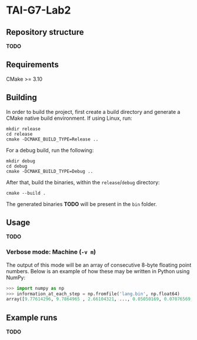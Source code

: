 # TAI-G7-Lab2

## Repository structure

**TODO**

## Requirements
CMake >= 3.10

## Building

In order to build the project, first create a build directory and generate a CMake native build environment. If using Linux, run:

```
mkdir release
cd release
cmake -DCMAKE_BUILD_TYPE=Release ..
```

For a debug build, run the following:

```
mkdir debug
cd debug
cmake -DCMAKE_BUILD_TYPE=Debug ..
```

After that, build the binaries, within the `release`/`debug` directory:

```
cmake --build .
```

The generated binaries **TODO** will be present in the `bin` folder.

## Usage

**TODO**

### Verbose mode: Machine (`-v m`)

The output of this mode will be an array of consecutive 8-byte floating point numbers.
Below is an example of how these may be written in Python using NumPy:

```python
>>> import numpy as np
>>> information_at_each_step = np.fromfile('lang.bin', np.float64)
array([9.77614296, 9.7864965 , 2.66104321, ..., 0.05050169, 0.07076569, 0.05976416])
```

## Example runs

**TODO**

